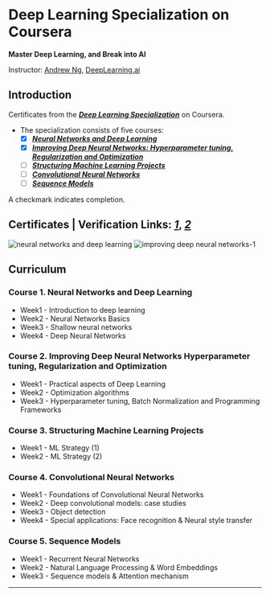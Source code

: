 # Deep Learning Specialization on Coursera 
**Master Deep Learning, and Break into AI**


Instructor: [Andrew Ng](http://www.andrewng.org/), [DeepLearning.ai](https://www.deeplearning.ai/)

## Introduction

Certificates from the [***Deep Learning Specialization***](https://www.coursera.org/specializations/deep-learning) on Coursera.

* The specialization consists of five courses:  
    + [x] [***Neural Networks and Deep Learning***](https://www.coursera.org/learn/neural-networks-deep-learning/home/welcome)  
    + [x] [***Improving Deep Neural Networks: Hyperparameter tuning, Regularization and Optimization***](https://www.coursera.org/learn/deep-neural-network/home/welcome) 
    + [ ] [***Structuring Machine Learning Projects***](https://www.coursera.org/learn/machine-learning-projects/home/welcome)
    + [ ] [***Convolutional Neural Networks***](https://www.coursera.org/learn/convolutional-neural-networks)
    + [ ] [***Sequence Models***](https://www.coursera.org/learn/nlp-sequence-models)

A checkmark indicates completion.


## Certificates  | Verification Links: [***1***](https://www.coursera.org/account/accomplishments/verify/NWN3GZCRCJCT), [***2***](https://www.coursera.org/account/accomplishments/certificate/DNKACBM75WFK)

![neural networks and deep learning](https://user-images.githubusercontent.com/42754056/46041754-2ff7b800-c0d9-11e8-9c25-503031bfa90a.png)
![improving deep neural networks-1](https://user-images.githubusercontent.com/42754056/46635508-5a566600-cb1a-11e8-8f94-fff9dc64b890.png)

## Curriculum

### Course 1. Neural Networks and Deep Learning
* Week1 - Introduction to deep learning
* Week2 - Neural Networks Basics
* Week3 - Shallow neural networks
* Week4 - Deep Neural Networks

### Course 2. Improving Deep Neural Networks Hyperparameter tuning, Regularization and Optimization
* Week1 - Practical aspects of Deep Learning
* Week2 - Optimization algorithms
* Week3 - Hyperparameter tuning, Batch Normalization and Programming Frameworks

### Course 3. Structuring Machine Learning Projects
* Week1 - ML Strategy (1)
* Week2 - ML Strategy (2)
         
 ### Course 4. Convolutional Neural Networks
 * Week1 - Foundations of Convolutional Neural Networks
 * Week2 - Deep convolutional models: case studies
 * Week3 - Object detection
 * Week4 - Special applications: Face recognition & Neural style transfer
 
 ### Course 5. Sequence Models
 * Week1 - Recurrent Neural Networks
 * Week2 - Natural Language Processing & Word Embeddings
 * Week3 - Sequence models & Attention mechanism

---
